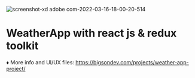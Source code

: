 ![screenshot-xd adobe com-2022-03-16-18-00-20-514](https://user-images.githubusercontent.com/12232327/158804964-80a6dd08-ed34-462b-9f0c-16cda67bc271.png)

# WeatherApp with react js & redux toolkit

♦ More info and UI/UX files: https://bigsondev.com/projects/weather-app-project/
